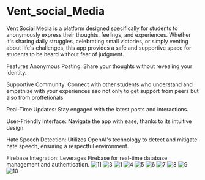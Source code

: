 # Vent_social_Media
Vent Social Media is a platform designed specifically for students to anonymously express their thoughts, feelings, and experiences. Whether it's sharing daily struggles, celebrating small victories, or simply venting about life's challenges, this app provides a safe and supportive space for students to be heard without fear of judgment.

Features
Anonymous Posting: Share your thoughts without revealing your identity.

Supportive Community: Connect with other students who understand and empathize with your experiences aso not only to get support from peers but also from proffetionals

Real-Time Updates: Stay engaged with the latest posts and interactions.

User-Friendly Interface: Navigate the app with ease, thanks to its intuitive design.

Hate Speech Detection: Utilizes OpenAI's technology to detect and mitigate hate speech, ensuring a respectful environment.

Firebase Integration: Leverages Firebase for real-time database management and authentication.
![11](https://github.com/user-attachments/assets/43aa0004-0650-4bea-8685-04f0f3f1424b)
![3](https://github.com/user-attachments/assets/aeed8ac5-3f58-438b-b289-a7e56a2637da)
![1](https://github.com/user-attachments/assets/47f505ce-413e-4152-93d5-c76b7c0e7fa6)
![4](https://github.com/user-attachments/assets/efe26d19-0b92-4d7b-9cf3-45b41b72c229)
![5](https://github.com/user-attachments/assets/02f083da-a38a-48e6-a8f0-87aa969276a8)
![6](https://github.com/user-attachments/assets/0c136848-5074-4bd5-9166-8b29a5611e63)
![7](https://github.com/user-attachments/assets/8795ff87-3e2a-453d-bd31-f04f171793c6)
![8](https://github.com/user-attachments/assets/3dd9e254-bb3f-44c8-a8e2-32b064bd6fb0)
![9](https://github.com/user-attachments/assets/f2877c6e-9e6b-4f71-a332-dd0ca949a0f2)
![10](https://github.com/user-attachments/assets/dfc30338-33ef-41f8-b733-f0bddf3f4d23)

